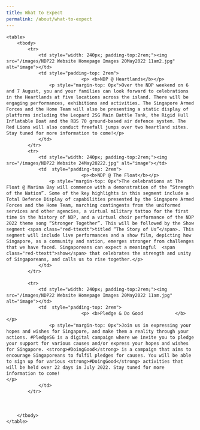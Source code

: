 ```yaml
---
title: What to Expect
permalink: /about/what-to-expect
---
```

<style>
    @media all and (max-width: 768px) {
                tr {
                    width: 92vw !important;
             display: flex;
               flex-direction: column;
        align-items: center;
          }
        
        td {
                width: 87% !important;
           
        }
        
        td p {
            padding-right: 0px !important;
        padding-left: 0px !important;
        }
        }
        </style>
    
    
    
    <table>
        <tbody>
            <tr>
                <td style="width: 240px; padding-top:2rem;"><img src="/images/NDP22 Website Homepage Images 20May2022 11am2.jpg" alt="image"></td>
                <td style="padding-top: 2rem">
                                <p> <b>NDP @ Heartlands</b></p>
                    <p style="margin-top: 0px">Over the NDP weekend on 6 and 7 August, you and your families can look forward to celebrations in the Heartlands at five locations across the island. There will be engaging performances, exhibitions and activities. The Singapore Armed Forces and the Home Team will also be presenting a static display of platforms including the Leopard 2SG Main Battle Tank, the Rigid Hull Inflatable Boat and the RBS 70 ground-based air defence system. The Red Lions will also conduct freefall jumps over two heartland sites. Stay tuned for more information to come!</p>
                </td>
            </tr>
            <tr>
                <td style="width: 240px; padding-top:2rem;"><img src="/images/NDP22 Website 24May20222.jpg" alt="image"></td>
                <td  style="padding-top: 2rem">
                                <p><b>NDP @ The Float</b></p>
                    <p style="margin-top: 0px">The celebrations at The Float @ Marina Bay will commence with a demonstration of the “Strength of the Nation”. Some of the key highlights in this segment include a Total Defence Display of capabilities presented by the Singapore Armed Forces and the Home Team, marching contingents from the uniformed services and other agencies, a virtual military tattoo for the first time in the history of NDP, and a virtual choir performance of the NDP 2022 theme song “Stronger Together”. This will be followed by the Show segment <span class="red-ttextt">titled “The Story of Us”</span>. This segment will include live performances and a show film, depicting how Singapore, as a community and nation, emerges stronger from challenges that we have faced. Singaporeans can expect a meaningful  <span class="red-ttextt">show</span> that celebrates the strength and unity of Singaporeans, and calls us to rise together.</p>
                </td>
            </tr>
    
            <tr>
                <td style="width: 240px; padding-top:2rem;"><img src="/images/NDP22 Website Homepage Images 20May2022 11am.jpg" alt="image"></td>
                <td  style="padding-top: 2rem">
                                <p> <b>Pledge & Do Good            </b></p>
                    <p style="margin-top: 0px">Join us in expressing your hopes and wishes for Singapore, and make them a reality through your actions. #PledgeSG is a digital campaign where we invite you to pledge your support for various causes and/or express your hopes and wishes for Singapore. <strong>#DoingGood</strong> is a campaign that aims to encourage Singaporeans to fulfil pledges for causes. You will be able to sign up for various <strong>#DoingGood</strong> activities that will be held over 22 days in July 2022. Stay tuned for more information to come!
    </p>
                </td>
            </tr>
    
          
            
        </tbody>
    </table>
